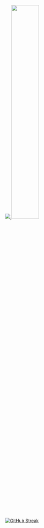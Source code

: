 <a href="s">
  <img src="https://github-readme-stats.vercel.app/api/top-langs/?username=chahyunsoo&exclude_repo=dkssud8150.github.io&layout=compact&theme=tokyonight" />
</a>
<a href="s">
  <img src="https://github-readme-stats.vercel.app/api?username=chahyunsoo&theme=tokyonight&show_icons=true" width="42%" />
</a>

[![GitHub Streak](https://github-readme-streak-stats.herokuapp.com/?user=chahyunsoo&theme=tokyonight)](https://git.io/streak-stats)
